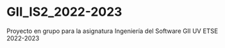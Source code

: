 # GII_IS2_2022-2023
Proyecto en grupo para la asignatura Ingeniería del Software GII UV ETSE 2022-2023
